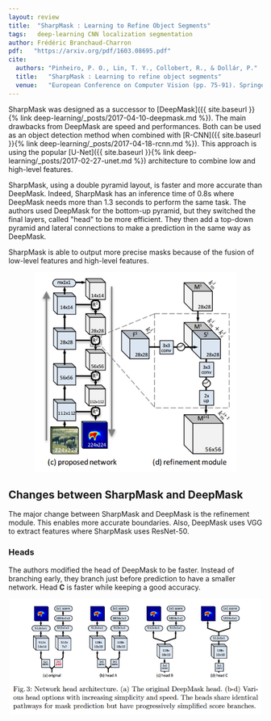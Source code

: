 ```yaml
---
layout: review
title:  "SharpMask : Learning to Refine Object Segments"
tags:   deep-learning CNN localization segmentation
author: Frédéric Branchaud-Charron
pdf:   "https://arxiv.org/pdf/1603.08695.pdf"
cite:
  authors: "Pinheiro, P. O., Lin, T. Y., Collobert, R., & Dollár, P."
  title:   "SharpMask : Learning to refine object segments"
  venue:   "European Conference on Computer Vision (pp. 75-91). Springer International Publishing."
---
```


SharpMask was designed as a successor to [DeepMask]({{ site.baseurl }}{% link deep-learning/_posts/2017-04-10-deepmask.md %}). The main drawbacks from DeepMask are speed and performances. Both can be used as an object detection method when combined with [R-CNN]({{ site.baseurl }}{% link deep-learning/_posts/2017-04-18-rcnn.md %}). This approach is using the popular [U-Net]({{ site.baseurl }}{% link deep-learning/_posts/2017-02-27-unet.md %}) architecture to combine low and high-level features.

SharpMask, using a double pyramid layout, is faster and more accurate than DeepMask. Indeed, SharpMask has an inference time of 0.8s where DeepMask needs more than 1.3 seconds to perform the same task. The authors used DeepMask for the bottom-up pyramid, but they switched the final layers, called "head" to be more efficient. They then add a top-down pyramid and lateral connections to make a prediction in the same way as DeepMask.

SharpMask is able to output more precise masks because of the fusion of low-level features and high-level features.
<div align="middle">
  <img src="/article/images/sharpmask/architecture.png" width="400">
</div>

## Changes between SharpMask and DeepMask
The major change between SharpMask and DeepMask is the refinement module. This enables more accurate boundaries. Also, DeepMask uses VGG to extract features where SharpMask uses ResNet-50.
### Heads
The authors modified the head of DeepMask to be faster. Instead of branching early, they branch just before prediction to have a smaller network. Head **C** is faster while keeping a good accuracy.
<div align="middle">
  <img src="/article/images/sharpmask/heads.png" width="500">
</div>
